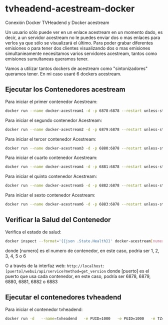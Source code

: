 # tvheadend-acestream-docker
Conexión Docker TVHeadend y Docker acestream

Un usuario sólo puede ver en un enlace acestream en un momento dado, es decir, a un servidor acestream no le puedes enviar dos o mas enlaces para verlos ya que sólo se visualizará el último.
Para poder grabar diferentes emisiones o para tener dos clientes visualizando dos o mas emisiones simultanieamente necesitamos varios servidores acestream, tantos como emisiones sumultaneas queramos tener.

Vamos a utilizar tantos dockers de acestream como "sintonizadores" queramos tener. En mi caso usaré 6 dockers acestream.

## Ejecutar los Contenedores acestream

Para iniciar el primer contenedor Acestream:

```bash
docker run --name docker-acestream1 -d -p 6878:6878 --restart unless-stopped tonika1/docker-acestream
```

Para iniciar el segundo contenedor Acestream:

```bash
docker run --name docker-acestream2 -d -p 6879:6878 --restart unless-stopped tonika1/docker-acestream
```

Para iniciar el tercer contenedor Acestream:

```bash
docker run --name docker-acestream3 -d -p 6880:6878 --restart unless-stopped tonika1/docker-acestream
```

Para iniciar el cuarto contenedor Acestream:

```bash
docker run --name docker-acestream4 -d -p 6881:6878 --restart unless-stopped tonika1/docker-acestream
```

Para iniciar el quinto contenedor Acestream:

```bash
docker run --name docker-acestream5 -d -p 6882:6878 --restart unless-stopped tonika1/docker-acestream
```

Para iniciar el sexto contenedor Acestream:

```bash
docker run --name docker-acestream6 -d -p 6883:6878 --restart unless-stopped tonika1/docker-acestream
```

## Verificar la Salud del Contenedor

Verifica el estado de salud:

```bash
docker inspect --format='{{json .State.Health}}' docker-acestream[numero]
```
donde \[numero] es el numero de contenedor, en este caso, podria ser 1, 2, 3, 4, 5 o 6

O a través de la interfaz web: `http://localhost:[puerto]/webui/api/service?method=get_version`
donde \[puerto] es el puerto que usa cada contenedor, en este caso, podría ser 6878, 6879, 6880, 6881, 6882 o 6883


## Ejecutar el contenedores tvheadend

Para iniciar el contenedor tvheadend:

```bash
docker run -d   --name=tvheadend   -e PUID=1000   -e PGID=1000   -e TZ=Europe/Madrid  -p 9981:9981   -p 9982:9982 -v /usr/bin/tv_grab_EPG_dobleM:/usr/bin/tv_grab_EPG_dobleM  -v /home/user/tvheadend/data:/config   -v /home/user/tvheadend/grabaciones:/recordings   --restart unless-stopped   lscr.io/linuxserver/tvheadend:latest
```

